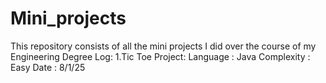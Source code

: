 # Mini_projects
This repository consists of all the mini projects I did over the course of my Engineering Degree
Log:
1.Tic Toe Project:
    Language : Java
    Complexity : Easy
    Date : 8/1/25